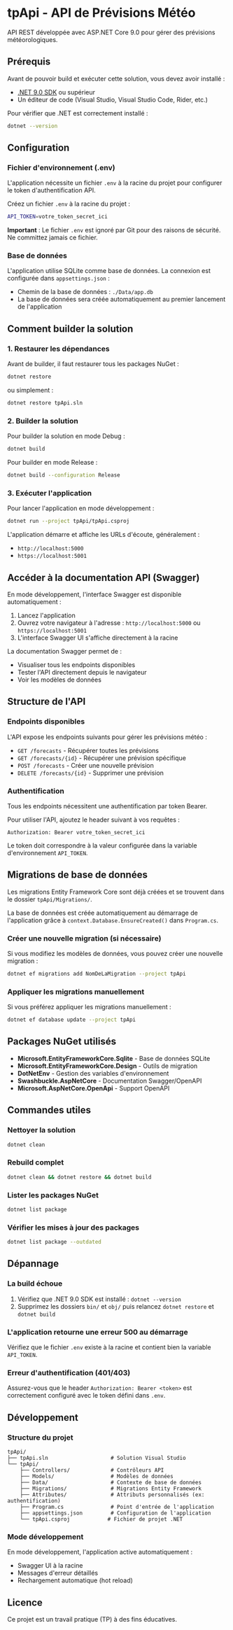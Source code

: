# tpApi - API de Prévisions Météo

API REST développée avec ASP.NET Core 9.0 pour gérer des prévisions météorologiques.

## Prérequis

Avant de pouvoir build et exécuter cette solution, vous devez avoir installé :

- [.NET 9.0 SDK](https://dotnet.microsoft.com/download/dotnet/9.0) ou supérieur
- Un éditeur de code (Visual Studio, Visual Studio Code, Rider, etc.)

Pour vérifier que .NET est correctement installé :
```bash
dotnet --version
```

## Configuration

### Fichier d'environnement (.env)

L'application nécessite un fichier `.env` à la racine du projet pour configurer le token d'authentification API.

Créez un fichier `.env` à la racine du projet :
```bash
API_TOKEN=votre_token_secret_ici
```

**Important** : Le fichier `.env` est ignoré par Git pour des raisons de sécurité. Ne committez jamais ce fichier.

### Base de données

L'application utilise SQLite comme base de données. La connexion est configurée dans `appsettings.json` :
- Chemin de la base de données : `./Data/app.db`
- La base de données sera créée automatiquement au premier lancement de l'application

## Comment builder la solution

### 1. Restaurer les dépendances

Avant de builder, il faut restaurer tous les packages NuGet :

```bash
dotnet restore
```

ou simplement :

```bash
dotnet restore tpApi.sln
```

### 2. Builder la solution

Pour builder la solution en mode Debug :

```bash
dotnet build
```

Pour builder en mode Release :

```bash
dotnet build --configuration Release
```

### 3. Exécuter l'application

Pour lancer l'application en mode développement :

```bash
dotnet run --project tpApi/tpApi.csproj
```

L'application démarre et affiche les URLs d'écoute, généralement :
- `http://localhost:5000`
- `https://localhost:5001`

## Accéder à la documentation API (Swagger)

En mode développement, l'interface Swagger est disponible automatiquement :

1. Lancez l'application
2. Ouvrez votre navigateur à l'adresse : `http://localhost:5000` ou `https://localhost:5001`
3. L'interface Swagger UI s'affiche directement à la racine

La documentation Swagger permet de :
- Visualiser tous les endpoints disponibles
- Tester l'API directement depuis le navigateur
- Voir les modèles de données

## Structure de l'API

### Endpoints disponibles

L'API expose les endpoints suivants pour gérer les prévisions météo :

- `GET /forecasts` - Récupérer toutes les prévisions
- `GET /forecasts/{id}` - Récupérer une prévision spécifique
- `POST /forecasts` - Créer une nouvelle prévision
- `DELETE /forecasts/{id}` - Supprimer une prévision

### Authentification

Tous les endpoints nécessitent une authentification par token Bearer.

Pour utiliser l'API, ajoutez le header suivant à vos requêtes :
```
Authorization: Bearer votre_token_secret_ici
```

Le token doit correspondre à la valeur configurée dans la variable d'environnement `API_TOKEN`.

## Migrations de base de données

Les migrations Entity Framework Core sont déjà créées et se trouvent dans le dossier `tpApi/Migrations/`.

La base de données est créée automatiquement au démarrage de l'application grâce à `context.Database.EnsureCreated()` dans `Program.cs`.

### Créer une nouvelle migration (si nécessaire)

Si vous modifiez les modèles de données, vous pouvez créer une nouvelle migration :

```bash
dotnet ef migrations add NomDeLaMigration --project tpApi
```

### Appliquer les migrations manuellement

Si vous préférez appliquer les migrations manuellement :

```bash
dotnet ef database update --project tpApi
```

## Packages NuGet utilisés

- **Microsoft.EntityFrameworkCore.Sqlite** - Base de données SQLite
- **Microsoft.EntityFrameworkCore.Design** - Outils de migration
- **DotNetEnv** - Gestion des variables d'environnement
- **Swashbuckle.AspNetCore** - Documentation Swagger/OpenAPI
- **Microsoft.AspNetCore.OpenApi** - Support OpenAPI

## Commandes utiles

### Nettoyer la solution
```bash
dotnet clean
```

### Rebuild complet
```bash
dotnet clean && dotnet restore && dotnet build
```

### Lister les packages NuGet
```bash
dotnet list package
```

### Vérifier les mises à jour des packages
```bash
dotnet list package --outdated
```

## Dépannage

### La build échoue

1. Vérifiez que .NET 9.0 SDK est installé : `dotnet --version`
2. Supprimez les dossiers `bin/` et `obj/` puis relancez `dotnet restore` et `dotnet build`

### L'application retourne une erreur 500 au démarrage

Vérifiez que le fichier `.env` existe à la racine et contient bien la variable `API_TOKEN`.

### Erreur d'authentification (401/403)

Assurez-vous que le header `Authorization: Bearer <token>` est correctement configuré avec le token défini dans `.env`.

## Développement

### Structure du projet

```
tpApi/
├── tpApi.sln                    # Solution Visual Studio
└── tpApi/
    ├── Controllers/             # Contrôleurs API
    ├── Models/                  # Modèles de données
    ├── Data/                    # Contexte de base de données
    ├── Migrations/              # Migrations Entity Framework
    ├── Attributes/              # Attributs personnalisés (ex: authentification)
    ├── Program.cs               # Point d'entrée de l'application
    ├── appsettings.json         # Configuration de l'application
    └── tpApi.csproj            # Fichier de projet .NET
```

### Mode développement

En mode développement, l'application active automatiquement :
- Swagger UI à la racine
- Messages d'erreur détaillés
- Rechargement automatique (hot reload)

## Licence

Ce projet est un travail pratique (TP) à des fins éducatives.
